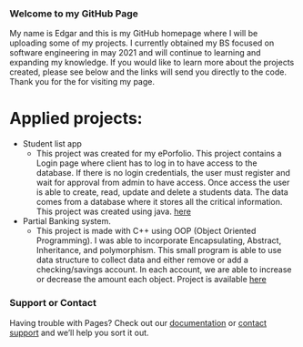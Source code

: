 ### Welcome to my GitHub Page

My name is Edgar and this is my GitHub homepage where I will be uploading some of my projects.  I currently obtained my BS focused on software engineering in may 2021 and will continue to learning and expanding my knowledge. If you would like to learn more about the projects created, please see below and the links will send you directly to the code.  Thank you for the for visiting my page.


# Applied projects:

- Student list app
  + This project was created for my ePorfolio. This project contains a Login page where client has to log in to have access to the database.  If there is no login credentials, the user must register and wait for approval from admin to have access.  Once access the user is able to create, read, update and delete a students data.  The data comes from a database where it stores all the critical information.  This project was created using java. [here](https://github.com/eortega21/portfolio)
- Partial Banking system.
  + This project is made with C++ using OOP (Object Oriented Programming). I was able to incorporate Encapsulating, Abstract, Inheritance, and polymorphism. This small program is able to use data structure to collect data and either remove or add a checking/savings account. In each account, we are able to increase or decrease the amount each object.  Project is available [here](https://github.com/eortega21/PartialBankSystem)

### Support or Contact

Having trouble with Pages? Check out our [documentation](https://docs.github.com/categories/github-pages-basics/) or [contact support](https://support.github.com/contact) and we’ll help you sort it out.
